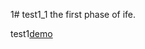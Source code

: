 1# test1_1
the first phase of ife.

test1[demo](http://836292315.github.io/test1_1/test1.html)                        
